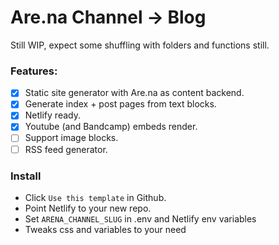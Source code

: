 # Are.na Channel -> Blog

Still WIP, expect some shuffling with folders and functions still.

### Features:
- [x] Static site generator with Are.na as content backend.
- [x] Generate index + post pages from text blocks.
- [x] Netlify ready.
- [x] Youtube (and Bandcamp) embeds render.
- [ ] Support image blocks.
- [ ] RSS feed generator.

### Install
- Click `Use this template` in Github.
- Point Netlify to your new repo.
- Set `ARENA_CHANNEL_SLUG` in .env and Netlify env variables
- Tweaks css and variables to your need

